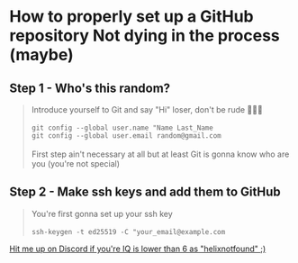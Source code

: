 # How to properly set up a GitHub repository **Not dying in the process** (maybe)

## Step 1 - Who's this random?
> Introduce yourself to Git and say "Hi" loser, don't be rude 🔔🔔🔔<br><br>
> `git config --global user.name "Name Last_Name`<br>
> `git config --global user.email random@gmail.com`<br><br>
> First step ain't necessary at all but at least Git is gonna know who are you (you're not special)


## Step 2 - Make ssh keys and add them to GitHub
> You're first gonna set up your ssh key<br><br>
> `ssh-keygen -t ed25519 -C "your_email@example.com`<br>
>


[Hit me up on Discord if you're IQ is lower than 6 as "helixnotfound" ;)](https://www.youtube.com/watch?v=dQw4w9WgXcQ)
